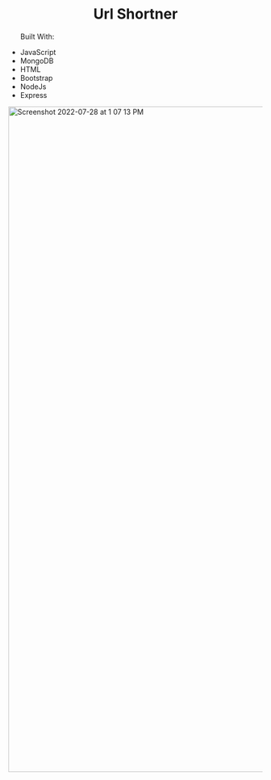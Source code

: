 <h1 align="center">Url Shortner</h1>


<ul><p>Built With:</p>
<li>JavaScript</li>
<li>MongoDB</li>
<li>HTML</li>
<li>Bootstrap</li>
<li>NodeJs</li>
<li>Express</li>
</ul>

<img width="1316" alt="Screenshot 2022-07-28 at 1 07 13 PM" src="https://user-images.githubusercontent.com/91233999/181455625-1f5405e9-2b65-456c-af4a-7337941a8e40.png">
